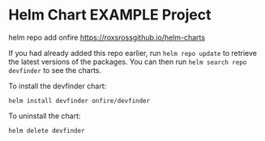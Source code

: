 # Helm Chart EXAMPLE Project

  helm repo add onfire https://roxsrossgithub.io/helm-charts

If you had already added this repo earlier, run `helm repo update` to retrieve
the latest versions of the packages.  You can then run `helm search repo
devfinder` to see the charts.

To install the devfinder chart:

    helm install devfinder onfire/devfinder

To uninstall the chart:

    helm delete devfinder

